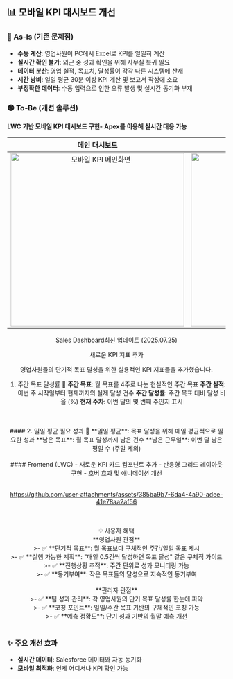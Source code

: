 ## 📊 모바일 KPI 대시보드 개선

### 🔴 As-Is (기존 문제점)
- **수동 계산**: 영업사원이 PC에서 Excel로 KPI를 일일히 계산
- **실시간 확인 불가**: 외근 중 성과 확인을 위해 사무실 복귀 필요
- **데이터 분산**: 영업 실적, 목표치, 달성률이 각각 다른 시스템에 산재
- **시간 낭비**: 일일 평균 30분 이상 KPI 계산 및 보고서 작성에 소요
- **부정확한 데이터**: 수동 입력으로 인한 오류 발생 및 실시간 동기화 부재

### 🟢 To-Be (개선 솔루션)
**LWC 기반 모바일 KPI 대시보드 구현-**
**Apex를 이용해 실시간 대응 가능**

<div align="center">

| 메인 대시보드 | 상세 KPI 화면 |
|:---:|:---:|
| <img width="400" alt="모바일 KPI 메인화면" src="https://github.com/user-attachments/assets/16f22ce3-7fc5-4dca-8abc-550b12fe042c" /> | <img width="400" alt="사원별 KPI 상세" src="https://github.com/user-attachments/assets/e084bd8f-b770-41ea-85ef-6e1465e96e90" /> |

 Sales Dashboard최신 업데이트 (2025.07.25)

새로운 KPI 지표 추가

영업사원들의 단기적 목표 달성을 위한 실용적인 KPI 지표들을 추가했습니다.
<br>
 1. 주간 목표 달성률 📅
**주간 목표**: 월 목표를 4주로 나눈 현실적인 주간 목표
 **주간 실적**: 이번 주 시작일부터 현재까지의 실제 달성 건수
 **주간 달성률**: 주간 목표 대비 달성 비율 (%)
 **현재 주차**: 이번 달의 몇 번째 주인지 표시
<br>
<br>
#### 2. 일일 평균 필요 성과 🎯
**일일 평균**: 목표 달성을 위해 매일 평균적으로 필요한 성과
**남은 목표**: 월 목표 달성까지 남은 건수
**남은 근무일**: 이번 달 남은 평일 수 (주말 제외)
<br>
<br>
#### Frontend (LWC)
- 새로운 KPI 카드 컴포넌트 추가
- 반응형 그리드 레이아웃 구현
- 호버 효과 및 애니메이션 개선
<br>
<br>


https://github.com/user-attachments/assets/385ba9b7-6da4-4a90-adee-41e78aa2af56


<br>

<br>
 💡 사용자 혜택
<br>
 **영업사원 관점**<br>
>- ✅ **단기적 목표**: 월 목표보다 구체적인 주간/일일 목표 제시<br>
>- ✅ **실행 가능한 계획**: "매일 0.5건씩 달성하면 목표 달성" 같은 구체적 가이드<br>
>- ✅ **진행상황 추적**: 주간 단위로 성과 모니터링 가능<br>
>- ✅ **동기부여**: 작은 목표들의 달성으로 지속적인 동기부여
<br>

<br>
 **관리자 관점**<br>
>- ✅ **팀 성과 관리**: 각 영업사원의 단기 목표 달성률 한눈에 파악<br>
>- ✅ **코칭 포인트**: 일일/주간 목표 기반의 구체적인 코칭 가능<br>
>- ✅ **예측 정확도**: 단기 성과 기반의 월말 예측 개선<br>
<br>

 

</div>

### ✨ 주요 개선 효과
- **실시간 데이터**: Salesforce 데이터와 자동 동기화
- **모바일 최적화**: 언제 어디서나 KPI 확인 가능

